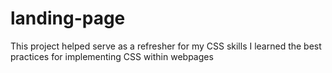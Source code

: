 # landing-page
This project helped serve as a refresher for my CSS skills
I learned the best practices for implementing CSS within webpages